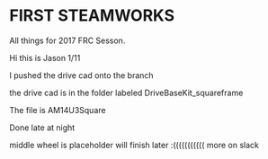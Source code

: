 # FIRST STEAMWORKS
All things for 2017 FRC Sesson.


Hi this is Jason 1/11

I pushed the drive cad onto the branch

the drive cad is in the folder labeled DriveBaseKit_squareframe

The file is AM14U3Square

Done late at night

middle wheel is placeholder will finish later :(((((((((((
more on slack
